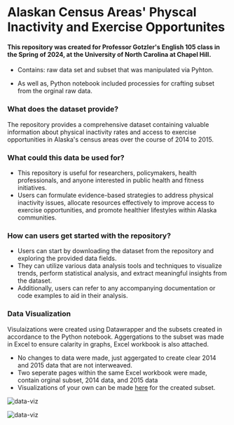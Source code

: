 # Alaskan Census Areas' Physcal Inactivity and Exercise Opportunites
#### This repository was created for Professor Gotzler's English 105 class in the Spring of 2024, at the University of North Carolina at Chapel Hill.
- Contains: raw data set and subset that was manipulated via Pyhton. 

- As well as, Python notebook included processies for crafting subset from the orginal raw data.

### What does the dataset provide?
The repository provides a comprehensive dataset containing valuable information about physical inactivity rates and access to exercise opportunities in Alaska's census areas over the course of 2014 to 2015. 


### What could this data be used for?
- This repository is useful for researchers, policymakers, health professionals, and anyone interested in public health and fitness initiatives.
- Users can formulate evidence-based strategies to address physical inactivity issues, allocate resources effectively to improve access to exercise opportunities, and promote healthier lifestyles within Alaska communities.

### How can users get started with the repository?
- Users can start by downloading the dataset from the repository and exploring the provided data fields. 
- They can utilize various data analysis tools and techniques to visualize trends, perform statistical analysis, and extract meaningful insights from the dataset. 
- Additionally, users can refer to any accompanying documentation or code examples to aid in their analysis.

### Data Visualization
Visulaizations were created using Datawrapper and the subsets created in accordance to the Python notebook.
Aggergations to the subset was made in Excel to ensure calarity in graphs, Excel workbook is also attached.
  - No changes to data were made, just aggergated to create clear 2014 and 2015 data that are not interweaved.
  - Two seperate pages within the same Excel workbook were made, contain orginal subset, 2014 data, and 2015 data
  - Visualizations of your own can be made [here](https://www.datawrapper.de/) for the created subset.

![data-viz]()

![data-viz]()

